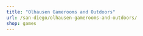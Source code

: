 ```yaml
---
title: "Olhausen Gamerooms and Outdoors"
url: /san-diego/olhausen-gamerooms-and-outdoors/
shop: games
---
```


